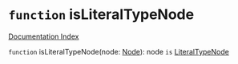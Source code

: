 # `function` isLiteralTypeNode

[Documentation Index](../README.md)

`function` isLiteralTypeNode(node: [Node](../private.interface.Node/README.md)): node `is` [LiteralTypeNode](../private.interface.LiteralTypeNode/README.md)